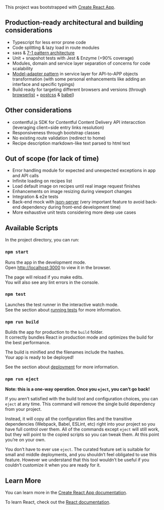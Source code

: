 This project was bootstrapped with [Create React App](https://github.com/facebook/create-react-app).

## Production-ready architectural and building considerations

*  Typescript for less error prone code
*  Code splitting & lazy load in route modules
*  sass & [7-1 pattern architecture](https://sass-guidelin.es/#the-7-1-pattern)
*  Unit + snapshot tests with Jest & Enzyme (+90% coverage)
*  Modules, domain and service layer separation of concerns for code scalability
*  [Model-adapter pattern](https://dev.to/florimondmanca/consuming-apis-in-angular--the-model-adapter-pattern-3fk5) in service layer for API-to-APP objects transformation (with some personal enhancements like adding an interface and specific typings)
*  Build ready for targeting different browsers and versions (through [browserlist](https://github.com/browserslist/browserslist) + [postcss](https://postcss.org/) & [babel](https://babeljs.io/))

## Other considerations

*  contentful.js SDK for Contentful Content Delivery API interacction (leveraging client=side entry links resolution)
*  Responsiveness through bootstrap classes
*  No existing route validation (redirect to home)
*  Recipe description markdown-like text parsed to html text

## Out of scope (for lack of time)

*  Error handling module for expected and unexpected exceptions in app and API calls
*  Infinite loading on recipes list
*  Load default image on recipes until real image request finishes
*  Enhancements on image resizing during viewport changes
*  Integration & e2e tests
*  Back-end mock with [json-server](https://github.com/typicode/json-server) (very important feature to avoid back-end dependency during front-end development time)
* More exhaustive unit tests considering more deep use cases

## Available Scripts

In the project directory, you can run:

### `npm start`

Runs the app in the development mode.<br>
Open [http://localhost:3000](http://localhost:3000) to view it in the browser.

The page will reload if you make edits.<br>
You will also see any lint errors in the console.

### `npm test`

Launches the test runner in the interactive watch mode.<br>
See the section about [running tests](https://facebook.github.io/create-react-app/docs/running-tests) for more information.

### `npm run build`

Builds the app for production to the `build` folder.<br>
It correctly bundles React in production mode and optimizes the build for the best performance.

The build is minified and the filenames include the hashes.<br>
Your app is ready to be deployed!

See the section about [deployment](https://facebook.github.io/create-react-app/docs/deployment) for more information.

### `npm run eject`

**Note: this is a one-way operation. Once you `eject`, you can’t go back!**

If you aren’t satisfied with the build tool and configuration choices, you can `eject` at any time. This command will remove the single build dependency from your project.

Instead, it will copy all the configuration files and the transitive dependencies (Webpack, Babel, ESLint, etc) right into your project so you have full control over them. All of the commands except `eject` will still work, but they will point to the copied scripts so you can tweak them. At this point you’re on your own.

You don’t have to ever use `eject`. The curated feature set is suitable for small and middle deployments, and you shouldn’t feel obligated to use this feature. However we understand that this tool wouldn’t be useful if you couldn’t customize it when you are ready for it.

## Learn More

You can learn more in the [Create React App documentation](https://facebook.github.io/create-react-app/docs/getting-started).

To learn React, check out the [React documentation](https://reactjs.org/).
